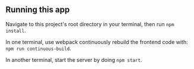 ## Running this app

Navigate to this project's root directory in your terminal, then run `npm install`.

In one terminal, use webpack continuously rebuild the frontend code with: `npm run continuous-build`.

In another terminal, start the server by doing `npm start`.

